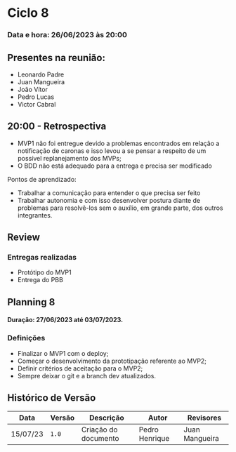 # Ciclo 8

### Data e hora: 26/06/2023 às 20:00

## Presentes na reunião:

- Leonardo Padre
- Juan Mangueira
- João Vítor
- Pedro Lucas
- Victor Cabral

## 20:00 - Retrospectiva
- MVP1 não foi entregue devido a problemas encontrados em relação a notificação de caronas e isso levou a se pensar a respeito de um possível replanejamento dos MVPs;
- O BDD não está adequado para a entrega e precisa ser modificado

Pontos de aprendizado:
- Trabalhar a comunicação para entender o que precisa ser feito
- Trabalhar autonomia e com isso desenvolver postura diante de problemas para resolvê-los sem o auxílio, em grande parte, dos outros integrantes.

## Review

### Entregas realizadas

* Protótipo do MVP1
* Entrega do PBB

## Planning 8

#### Duração: 27/06/2023 até 03/07/2023.

### Definições

* Finalizar o MVP1 com o deploy;
* Começar o desenvolvimento da prototipação referente ao MVP2;
* Definir critérios de aceitação para o MVP2;
* Sempre deixar o git e a branch dev atualizados.

## Histórico de Versão

Data | Versão | Descrição | Autor | Revisores
---- | ------ | --------- | ----- | ---------
15/07/23 | `1.0` | Criação do documento | Pedro Henrique | Juan Mangueira